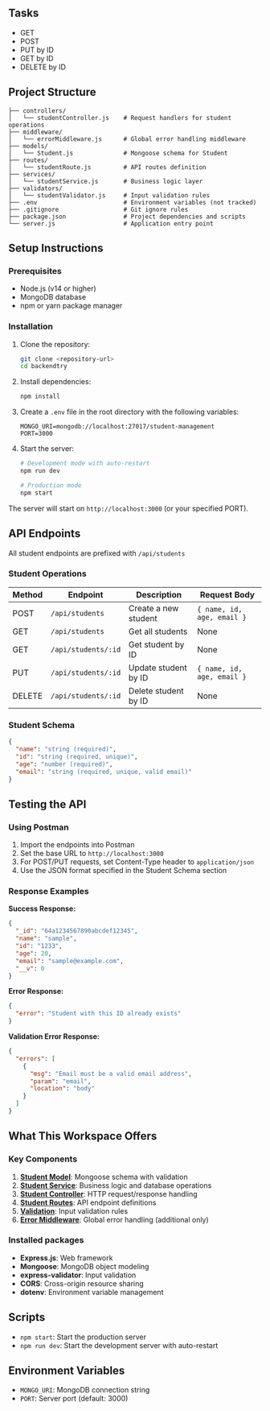## Tasks

- GET
- POST
- PUT by ID
- GET by ID
- DELETE by ID

## Project Structure

```
├── controllers/
│   └── studentController.js    # Request handlers for student operations
├── middleware/
│   └── errorMiddleware.js      # Global error handling middleware
├── models/
│   └── Student.js              # Mongoose schema for Student
├── routes/
│   └── studentRoute.js         # API routes definition
├── services/
│   └── studentService.js       # Business logic layer
├── validators/
│   └── studentValidator.js     # Input validation rules
├── .env                        # Environment variables (not tracked)
├── .gitignore                  # Git ignore rules
├── package.json                # Project dependencies and scripts
└── server.js                   # Application entry point
```

## Setup Instructions

### Prerequisites
- Node.js (v14 or higher)
- MongoDB database
- npm or yarn package manager

### Installation

1. Clone the repository:
   ```bash
   git clone <repository-url>
   cd backendtry
   ```

2. Install dependencies:
   ```bash
   npm install
   ```

3. Create a `.env` file in the root directory with the following variables:
   ```env
   MONGO_URI=mongodb://localhost:27017/student-management
   PORT=3000
   ```

4. Start the server:
   ```bash
   # Development mode with auto-restart
   npm run dev
   
   # Production mode
   npm start
   ```

The server will start on `http://localhost:3000` (or your specified PORT).

## API Endpoints

All student endpoints are prefixed with `/api/students`

### Student Operations

| Method | Endpoint | Description | Request Body |
|--------|----------|-------------|--------------|
| POST   | `/api/students` | Create a new student | `{ name, id, age, email }` |
| GET    | `/api/students` | Get all students | None |
| GET    | `/api/students/:id` | Get student by ID | None |
| PUT    | `/api/students/:id` | Update student by ID | `{ name, id, age, email }` |
| DELETE | `/api/students/:id` | Delete student by ID | None |

### Student Schema

```json
{
  "name": "string (required)",
  "id": "string (required, unique)",
  "age": "number (required)",
  "email": "string (required, unique, valid email)"
}
```

## Testing the API

### Using Postman

1. Import the endpoints into Postman
2. Set the base URL to `http://localhost:3000`
3. For POST/PUT requests, set Content-Type header to `application/json`
4. Use the JSON format specified in the Student Schema section

### Response Examples

**Success Response:**
```json
{
  "_id": "64a1234567890abcdef12345",
  "name": "sample",
  "id": "1233",
  "age": 20,
  "email": "sample@example.com",
  "__v": 0
}
```

**Error Response:**
```json
{
  "error": "Student with this ID already exists"
}
```

**Validation Error Response:**
```json
{
  "errors": [
    {
      "msg": "Email must be a valid email address",
      "param": "email",
      "location": "body"
    }
  ]
}
```

## What This Workspace Offers
### Key Components

1. **[Student Model](models/Student.js)**: Mongoose schema with validation
2. **[Student Service](services/studentService.js)**: Business logic and database operations
3. **[Student Controller](controllers/studentController.js)**: HTTP request/response handling
4. **[Student Routes](routes/studentRoute.js)**: API endpoint definitions
5. **[Validation](validators/studentValidator.js)**: Input validation rules
6. **[Error Middleware](middleware/errorMiddleware.js)**: Global error handling (additional only)

### Installed packages
- **Express.js**: Web framework
- **Mongoose**: MongoDB object modeling
- **express-validator**: Input validation
- **CORS**: Cross-origin resource sharing
- **dotenv**: Environment variable management

## Scripts

- `npm start`: Start the production server
- `npm run dev`: Start the development server with auto-restart

## Environment Variables

- `MONGO_URI`: MongoDB connection string
- `PORT`: Server port (default: 3000)